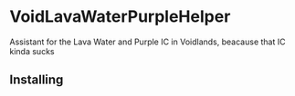 # VoidLavaWaterPurpleHelper
Assistant for the Lava Water and Purple IC in Voidlands, beacause that IC kinda sucks

## Installing
